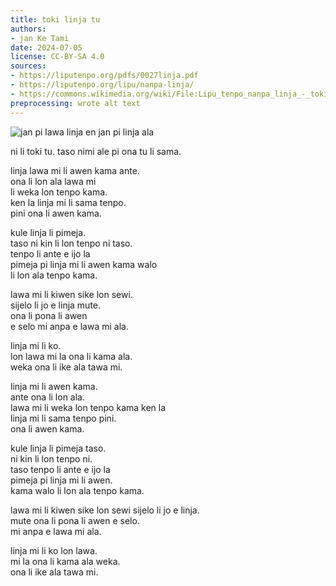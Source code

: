 ```yaml
---
title: toki linja tu
authors:
- jan Ke Tami
date: 2024-07-05
license: CC-BY-SA 4.0
sources:
- https://liputenpo.org/pdfs/0027linja.pdf
- https://liputenpo.org/lipu/nanpa-linja/
- https://commons.wikimedia.org/wiki/File:Lipu_tenpo_nanpa_linja_-_toki_linja_tu.png
preprocessing: wrote alt text
---
```


![jan pi lawa linja en jan pi linja ala](https://upload.wikimedia.org/wikipedia/commons/0/00/Lipu_tenpo_nanpa_linja_-_toki_linja_tu.png)

ni li toki tu. taso nimi ale pi ona tu li sama.



linja lawa mi li awen kama ante.  
ona li lon ala lawa mi  
li weka lon tenpo kama.  
ken la linja mi li sama tenpo.  
pini ona li awen kama.

kule linja li pimeja.  
taso ni kin li lon tenpo ni taso.  
tenpo li ante e ijo la  
pimeja pi linja mi li awen kama walo  
li lon ala tenpo kama.

lawa mi li kiwen sike lon sewi.  
sijelo li jo e linja mute.  
ona li pona li awen  
e selo mi anpa e lawa mi ala.

linja mi li ko.  
lon lawa mi la ona li kama ala.  
weka ona li ike ala tawa mi.



linja mi li awen kama.  
ante ona li lon ala.  
lawa mi li weka lon tenpo kama ken la  
linja mi li sama tenpo pini.  
ona li awen kama.

kule linja li pimeja taso.  
ni kin li lon tenpo ni.  
taso tenpo li ante e ijo la  
pimeja pi linja mi li awen.  
kama walo li lon ala tenpo kama.

lawa mi li kiwen sike lon sewi sijelo li jo e linja.  
mute ona li pona li awen e selo.  
mi anpa e lawa mi ala.

linja mi li ko lon lawa.  
mi la ona li kama ala weka.  
ona li ike ala tawa mi.